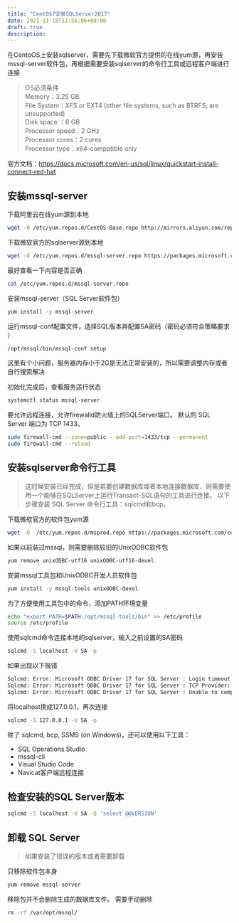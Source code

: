 ```yaml
---
title: "CentOS7安装SQLServer2017"
date: 2021-11-18T11:56:06+08:00
draft: true
description: 
---
```




在CentoOS上安装sqlserver，需要先下载微软官方提供的在线yum源，再安装mssql-server软件包，再根据需要安装sqlserver的命令行工具或远程客户端进行连接  

>OS必须条件  
>Memory：3.25 GB  
>File System：XFS or EXT4 (other file systems, such as BTRFS, are unsupported)  
>Disk space ：6 GB  
>Processor speed：2 GHz  
>Processor cores：2 cores  
>Processor type：x64-compatible only  

官方文档：<https://docs.microsoft.com/en-us/sql/linux/quickstart-install-connect-red-hat> 

## 安装mssql-server

下载阿里云在线yum源到本地

```bash
wget -O /etc/yum.repos.d/CentOS-Base.repo http://mirrors.aliyun.com/repo/Centos-7.repo
```

下载微软官方的sqlserver源到本地

```bash
wget -O /etc/yum.repos.d/mssql-server.repo https://packages.microsoft.com/config/rhel/7/mssql-server-2017.repo
```

最好查看一下内容是否正确

```bash
cat /etc/yum.repos.d/mssql-server.repo
```

安装mssql-server（SQL Server软件包）

```bash
yum install -y mssql-server
```

运行mssql-conf配置文件，选择SQL版本并配置SA密码（密码必须符合策略要求 ）

```bash
/opt/mssql/bin/mssql-conf setup
```

这里有个小问题，服务器内存小于2G是无法正常安装的，所以需要调整内存或者自行搜索解决



初始化完成后，查看服务运行状态

```bash
systemctl status mssql-server
```



要允许远程连接，允许firewalld防火墙上的SQLServer端口。 默认的 SQL Server 端口为 TCP 1433。

```bash
sudo firewall-cmd --zone=public --add-port=1433/tcp --permanent
sudo firewall-cmd --reload
```



## 安装sqlserver命令行工具

>这时候安装已经完成，但是若要创建数据库或者本地连接数据库，则需要使用一个能够在SQLServer上运行Transact-SQL语句的工具进行连接。 以下步骤安装 SQL Server 命令行工具：sqlcmd和bcp。 

下载微软官方的软件包yum源

```bash
wget -O  /etc/yum.repos.d/msprod.repo https://packages.microsoft.com/config/rhel/7/prod.repo
```

如果以前装过mssql，则需要删除较旧的UnixODBC软件包

```bash
yum remove unixODBC-utf16 unixODBC-utf16-devel 
```

安装mssql工具包和UnixODBC开发人员软件包

```bash
yum install -y mssql-tools unixODBC-devel 
```

为了方便使用工具包中的命令，添加PATH环境变量

```bash
echo "export PATH=$PATH:/opt/mssql-tools/bin" >> /etc/profile
source /etc/profile
```

使用sqlcmd命令连接本地的sqlserver，输入之前设置的SA密码

```bash
sqlcmd -S localhost -U SA -p
```

如果出现以下报错

```bash
Sqlcmd: Error: Microsoft ODBC Driver 17 for SQL Server : Login timeout expired.
Sqlcmd: Error: Microsoft ODBC Driver 17 for SQL Server : TCP Provider: Timeout error [258]. .
Sqlcmd: Error: Microsoft ODBC Driver 17 for SQL Server : Unable to complete login process due to delay in prelogin response.
```

将localhost换成127.0.0.1，再次连接

```bash
sqlcmd -S 127.0.0.1 -U SA -p
```

除了 sqlcmd, bcp, SSMS (on Windows)，还可以使用以下工具：

- SQL Operations Studio
- mssql-cli
- Visual Studio Code
- Navicat客户端远程连接



## 检查安装的SQL Server版本

```bash
sqlcmd -S localhost -U SA -Q 'select @@VERSION'
```



## 卸载 SQL Server

>如果安装了错误的版本或者需要卸载

只移除软件包本身

```bash
yum remove mssql-server
```

移除包并不会删除生成的数据库文件。 需要手动删除

```bash
rm -rf /var/opt/mssql/
```





